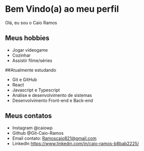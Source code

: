 # Bem Vindo(a) ao meu perfil

Olá, eu sou o Caio Ramos

## Meus hobbies

- Jogar videogame
- Cozinhar
- Assistir filme/séries 


##Atualmente estudando 

- Git e GitHub
- React
- Javascript e Typescript
- Análise e desenvolvimento de sistemas
- Desenvolvimento Front-end e Back-end

## Meus contatos 

- Instagram @caiowp
- Github @Git-Caio-Ramos
- Email contato: Ramoscaio821@gmail.com
- LinkedIn https://www.linkedin.com/in/caio-ramos-b8bab2225/
